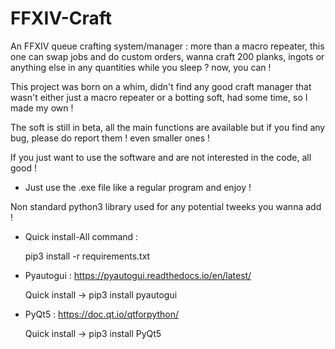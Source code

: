 # FFXIV-Craft
An FFXIV queue crafting system/manager : more than a macro repeater, this one can swap jobs and do custom orders, wanna craft 200 planks, ingots 
or anything else in any quantities while you sleep ? now, you can ! 

This project was born on a whim, didn't find any good craft manager that wasn't either just a macro repeater or a botting soft, had some time, so I made my own !

The soft is still in beta, all the main functions are available but if you find any bug, please do report them ! even smaller ones !

If you just want to use the software and are not interested in the code, all good !

  - Just use the .exe file like a regular program and enjoy !  

Non standard python3 library used for any potential tweeks you wanna add !

  - Quick install-All command : 
  
    pip3 install -r requirements.txt

  - Pyautogui : https://pyautogui.readthedocs.io/en/latest/
    
    Quick install -> pip3 install pyautogui
  
  - PyQt5 : https://doc.qt.io/qtforpython/
    
    Quick install -> pip3 install PyQt5
 
 
